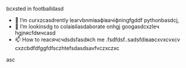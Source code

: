 bcxsted in footballdasd
- 🌱 I’m curxzcasdrently learvbnmівафівачіфningfgddf pythonbasdcj,
- 💞️ I’m lookinsdg to colаівіlasdaborate onhgj googasdcxzleч hgjnясfdмчсasd
- 📫 How to reacячсчdsdsfasdясh me .fsdfdsf..sadsfdівавcxvxcvxcv
cxzcbdfdfggfdfsczhtefsdasdsavfvczxczxc
<!---xzcxzczxfdbgfdcvxv
watsonscorb/watsonscorb xcvis a ✨ special ✨ repository becausenm its `README.md` (this file) appears on your GitasdasddHub profile.
You can click the Preview link to take a look at your changes.
--->asc
